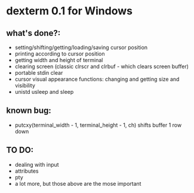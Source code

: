 # dexterm 0.1 for Windows
## what's done?:
- setting/shifting/getting/loading/saving cursor position
- printing according to cursor position
- getting width and height of terminal
- clearing screen (classic clrscr and clrbuf - which clears screen buffer)
- portable stdin clear
- cursor visual appearance functions: changing and getting size and visibility
- unistd usleep and sleep

## known bug:
- putcxy(terminal_width - 1, terminal_height - 1, ch) shifts buffer 1 row down

## TO DO:
- dealing with input
- attributes
- pty
- a lot more, but those above are the mose important
